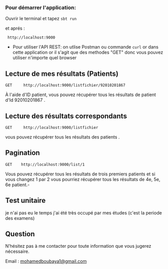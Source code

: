 ### Pour démarrer l'application: 
Ouvrir le terminal et tapez  ``` sbt run ```

et aprés :
```
 http://localhost:9000
```
* Pour utiliser l'API REST: on utlise Postman ou commande ```curl``` or dans cette application or il s'agit que des methodes "GET" donc vous pouvez utiliser n'importe quel browser 

##  Lecture de mes résultats (Patients)
```
GET     http://localhost:9000/listfichier/92010201867
```
À l'aide d'ID patient, vous pouvez récupérer tous les résultats de patient d'Id 92010201867 . 

## Lecture des résultats correspondants
```
GET     http://localhost:9000/listfichier
```
vous pouvez récupérer tous les résultats des patients .

## Pagination

```
GET    http://localhost:9000/list/1

```
Vous pouvez récupérer tous les résultats de trois premiers patients et si vous changez 1 par 2 vous pourriez récupérer tous les résultats de 4e, 5e, 6e patient.-

##  Test unitaire

je  n'ai pas eu le temps j'ai été très occupé par mes études (c'est la periode des examens)

## Question

N’hésitez pas à me contacter pour toute information que vous jugerez nécessaire. 

Email :  mohamedboubaya1@gmail.com
